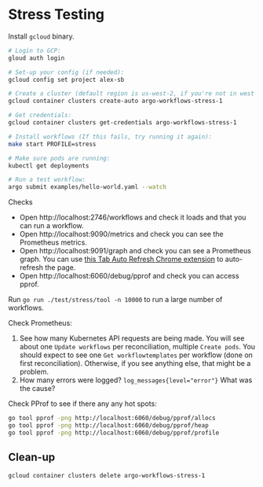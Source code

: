 # Stress Testing

Install `gcloud` binary.

```bash
# Login to GCP:
gloud auth login

# Set-up your config (if needed):
gcloud config set project alex-sb

# Create a cluster (default region is us-west-2, if you're not in west of the USA, you might want at different region):
gcloud container clusters create-auto argo-workflows-stress-1

# Get credentials:
gcloud container clusters get-credentials argo-workflows-stress-1                             

# Install workflows (If this fails, try running it again):
make start PROFILE=stress

# Make sure pods are running:
kubectl get deployments

# Run a test workflow:
argo submit examples/hello-world.yaml --watch
```

Checks

* Open http://localhost:2746/workflows and check it loads and that you can run a workflow.
* Open http://localhost:9090/metrics and check you can see the Prometheus metrics.
* Open http://localhost:9091/graph and check you can see a Prometheus graph. You can
  use [this Tab Auto Refresh Chrome extension](https://chrome.google.com/webstore/detail/tab-auto-refresh/oomoeacogjkolheacgdkkkhbjipaomkn)
  to auto-refresh the page.
* Open http://localhost:6060/debug/pprof and check you can access pprof.

Run `go run ./test/stress/tool -n 10000` to run a large number of workflows.

Check Prometheus:

1. See how many Kubernetes API requests are being made. You will see about one `Update workflows`
   per reconciliation, multiple `Create pods`. You should expect to see one `Get workflowtemplates` per workflow (done
   on first reconciliation). Otherwise, if you see anything else, that might be a problem.
2. How many errors were logged? `log_messages{level="error"}` What was the cause?

Check PProf to see if there any any hot spots:

```bash
go tool pprof -png http://localhost:6060/debug/pprof/allocs
go tool pprof -png http://localhost:6060/debug/pprof/heap
go tool pprof -png http://localhost:6060/debug/pprof/profile
```

## Clean-up

```bash
gcloud container clusters delete argo-workflows-stress-1
```